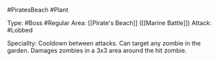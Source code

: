 #PiratesBeach #Plant

Type: #Boss #Regular
Area: [[Pirate's Beach]] ([[Marine Battle]])
Attack: #Lobbed

Speciality: Cooldown between attacks. Can target any zombie in the garden. Damages zombies in a 3x3 area around the hit zombie.
